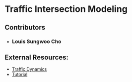 # Traffic Intersection Modeling

## Contributors
- ### Louis Sungwoo Cho 

## External Resources:
  - [Traffic Dynamics](https://youtube.com/playlist?list=PLhsJ0l0GYIUoY04fWrgd_GLPyyjwnRZ7l)
  - [Tutorial](https://towardsdatascience.com/simulating-traffic-flow-in-python-ee1eab4dd20f)
